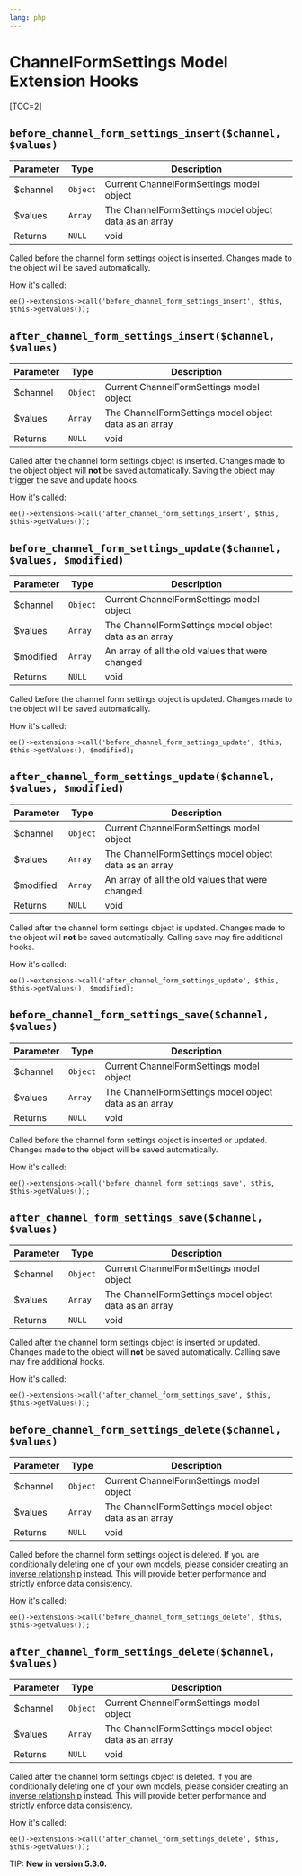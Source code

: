 ```yaml
---
lang: php
---
```


<!--
    This source file is part of the open source project
    ExpressionEngine User Guide (https://github.com/ExpressionEngine/ExpressionEngine-User-Guide)

    @link      https://expressionengine.com/
    @copyright Copyright (c) 2003-2020, Packet Tide, LLC (https://packettide.com)
    @license   https://expressionengine.com/license Licensed under Apache License, Version 2.0
-->

# ChannelFormSettings Model Extension Hooks

[TOC=2]

## `before_channel_form_settings_insert($channel, $values)`

| Parameter | Type     | Description                                           |
| --------- | -------- | ------------------------------------------------------|
| \$channel | `Object` | Current ChannelFormSettings model object              |
| \$values  | `Array`  | The ChannelFormSettings model object data as an array |
| Returns   | `NULL`   | void                                                  |

Called before the channel form settings object is inserted. Changes made to the object will be saved automatically.

How it's called:

    ee()->extensions->call('before_channel_form_settings_insert', $this, $this->getValues());

## `after_channel_form_settings_insert($channel, $values)`

| Parameter | Type     | Description                                           |
| --------- | -------- | ------------------------------------------------------|
| \$channel | `Object` | Current ChannelFormSettings model object              |
| \$values  | `Array`  | The ChannelFormSettings model object data as an array |
| Returns   | `NULL`   | void                                                  |

Called after the channel form settings object is inserted. Changes made to the object object will **not** be saved automatically. Saving the object may trigger the save and update hooks.

How it's called:

    ee()->extensions->call('after_channel_form_settings_insert', $this, $this->getValues());

## `before_channel_form_settings_update($channel, $values, $modified)`

| Parameter  | Type     | Description                                           |
| ---------- | -------- | ----------------------------------------------------- |
| \$channel  | `Object` | Current ChannelFormSettings model object              |
| \$values   | `Array`  | The ChannelFormSettings model object data as an array |
| \$modified | `Array`  | An array of all the old values that were changed      |
| Returns    | `NULL`   | void                                                  |

Called before the channel form settings object is updated. Changes made to the object will be saved automatically.

How it's called:

    ee()->extensions->call('before_channel_form_settings_update', $this, $this->getValues(), $modified);

## `after_channel_form_settings_update($channel, $values, $modified)`

| Parameter  | Type     | Description                                           |
| ---------- | -------- | ----------------------------------------------------- |
| \$channel  | `Object` | Current ChannelFormSettings model object              |
| \$values   | `Array`  | The ChannelFormSettings model object data as an array |
| \$modified | `Array`  | An array of all the old values that were changed      |
| Returns    | `NULL`   | void                                                  |

Called after the channel form settings object is updated. Changes made to the object will **not** be saved automatically. Calling save may fire additional hooks.

How it's called:

    ee()->extensions->call('after_channel_form_settings_update', $this, $this->getValues(), $modified);

## `before_channel_form_settings_save($channel, $values)`

| Parameter | Type     | Description                                           |
| --------- | -------- | ----------------------------------------------------- |
| \$channel | `Object` | Current ChannelFormSettings model object              |
| \$values  | `Array`  | The ChannelFormSettings model object data as an array |
| Returns   | `NULL`   | void                                                  |

Called before the channel form settings object is inserted or updated. Changes made to the object will be saved automatically.

How it's called:

    ee()->extensions->call('before_channel_form_settings_save', $this, $this->getValues());

## `after_channel_form_settings_save($channel, $values)`

| Parameter | Type     | Description                                           |
| --------- | -------- | ----------------------------------------------------- |
| \$channel | `Object` | Current ChannelFormSettings model object              |
| \$values  | `Array`  | The ChannelFormSettings model object data as an array |
| Returns   | `NULL`   | void                                                  |

Called after the channel form settings object is inserted or updated. Changes made to the object will **not** be saved automatically. Calling save may fire additional hooks.

How it's called:

    ee()->extensions->call('after_channel_form_settings_save', $this, $this->getValues());

## `before_channel_form_settings_delete($channel, $values)`

| Parameter | Type     | Description                                           |
| --------- | -------- | ----------------------------------------------------- |
| \$channel | `Object` | Current ChannelFormSettings model object              |
| \$values  | `Array`  | The ChannelFormSettings model object data as an array |
| Returns   | `NULL`   | void                                                  |

Called before the channel form settings object is deleted. If you are conditionally deleting one of your own models, please consider creating an [inverse relationship](development/services/model/relating-models.md#inverse-relationships) instead. This will provide better performance and strictly enforce data consistency.

How it's called:

    ee()->extensions->call('before_channel_form_settings_delete', $this, $this->getValues());

## `after_channel_form_settings_delete($channel, $values)`

| Parameter | Type     | Description                                           |
| --------- | -------- | ----------------------------------------------------- |
| \$channel | `Object` | Current ChannelFormSettings model object              |
| \$values  | `Array`  | The ChannelFormSettings model object data as an array |
| Returns   | `NULL`   | void                                                  |

Called after the channel form settings object is deleted. If you are conditionally deleting one of your own models, please consider creating an [inverse relationship](development/services/model/relating-models.md#inverse-relationships) instead. This will provide better performance and strictly enforce data consistency.

How it's called:

    ee()->extensions->call('after_channel_form_settings_delete', $this, $this->getValues());

TIP: **New in version 5.3.0.**
